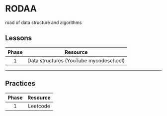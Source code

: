 # RODAA
road of data structure and algorithms

## Lessons

|Phase|Resource|
|:--:|:--:|
|1|Data structures (YouTube mycodeschool)|

***

## Practices

|Phase|Resource|
|:--:|:--:|
|1|Leetcode|
